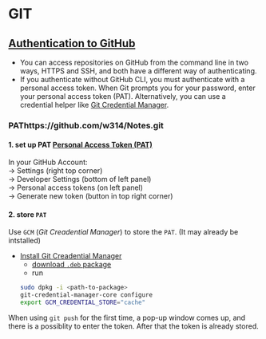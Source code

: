 # GIT

## [Authentication to GitHub](https://docs.github.com/en/authentication/keeping-your-account-and-data-secure/about-authentication-to-github)

- You can access repositories on GitHub from the command line in two ways, HTTPS and SSH, and both have a different way of authenticating. 
- If you authenticate without GitHub CLI, you must authenticate with a personal access token. When Git prompts you for your password, enter your personal access token (PAT). Alternatively, you can use a credential helper like [Git Credential Manager](https://github.com/GitCredentialManager/git-credential-manager/blob/main/README.md).

### PAThttps://github.com/w314/Notes.git

#### 1. set up PAT [Personal Access Token (PAT)](https://docs.github.com/en/authentication/keeping-your-account-and-data-secure/creating-a-personal-access-token)
In your GitHub Account: <br>-> 
 Settings (right top corner) <br>-> Developer Settings (bottom of left panel) <br>-> Personal access tokens (on left panel) <br>-> Generate new token (button in top right corner)  
#### 2. store `PAT`
Use `GCM` (*Git Creadential Manager*) to store the `PAT`. (It may already be intstalled)
- [Install Git Creadential 
Manager](https://github.com/GitCredentialManager/git-credential-manager#linux-install-instructions)
    - [download `.deb` package](https://github.com/GitCredentialManager/git-credential-manager/releases/tag/v2.0.785)
    - run
    ```bash
    sudo dpkg -i <path-to-package>
    git-credential-manager-core configure
    export GCM_CREDENTIAL_STORE="cache"
    ```

When using `git push` for the first time, a pop-up window comes up, and there is a possiblity to enter the token. After that the token is already stored.
